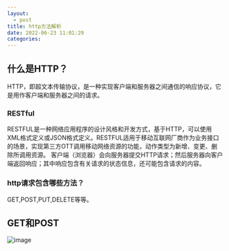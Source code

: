 ```yaml
---
layout:
  - post
title: http方法解析
date: 2022-06-23 11:01:29
categories:
---
```

## 什么是HTTP？

HTTP，即超文本传输协议，是一种实现客户端和服务器之间通信的响应协议，它是用作客户端和服务器之间的请求。
### RESTful
RESTFUL是一种网络应用程序的设计风格和开发方式，基于HTTP，可以使用XML格式定义或JSON格式定义。RESTFUL适用于移动互联网厂商作为业务接口的场景，实现第三方OTT调用移动网络资源的功能，动作类型为新增、变更、删除所调用资源。
客户端（浏览器）会向服务器提交HTTP请求；然后服务器向客户端返回响应；其中响应包含有关请求的状态信息，还可能包含请求的内容。
### http请求包含哪些方法？
GET,POST,PUT,DELETE等等。
## GET和POST
![image](img.png)
